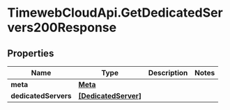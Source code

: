 # TimewebCloudApi.GetDedicatedServers200Response

## Properties

Name | Type | Description | Notes
------------ | ------------- | ------------- | -------------
**meta** | [**Meta**](Meta.md) |  | 
**dedicatedServers** | [**[DedicatedServer]**](DedicatedServer.md) |  | 


